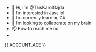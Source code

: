 - 👋 Hi, I’m @ThisKarolGajda
- 👀 I’m interested in Java lol
- 🌱 I’m currently learning C#
- 💞️ I’m looking to collaborate on my brain
- 📫 How to reach me no
- 
{{ ACCOUNT_AGE }}

<!---
ThisKarolGajda/ThisKarolGajda is a ✨ special ✨ repository because its `README.md` (this file) appears on your GitHub profile.
You can click the Preview link to take a look at your changes.
--->
